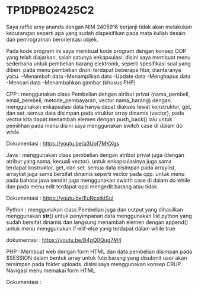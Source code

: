 # TP1DPBO2425C2
Saya raffie arsy ananda dengan NIM 2405916 berjanji tidak akan melakukan kecurangan seperti apa yang sudah dispesifikan pada mata kuliah desain dan pemrograman berorientasi objek.

Pada kode program ini saya membuat kode program dengan konsep OOP yang telah diajarkan, salah satunya enkapsulasi.
disini saya membuat menu sederhana untuk pembelian barang elektronik, seperti spesifikasi soal yang diberi.
pada menu pembelian disini terdapat beberapa fitur, diantaranya yaitu.
-Menambah data
-Menampilkan data
-Update data
-Menghapus data
-Mencari data
-Menambahkan gambar (khusus PHP)

CPP : 
  menggunakan class Pembelian dengan atribut privat (nama_pembeli, email_pembeli, metode_pembayaran, vector<string> nama_barang)
  dengan menggunakan enkapsulasi data hanya dapat diakses lewat konstruktor, get, dan set.
  semua data disimpan pada struktur array dinamis (vector), pada vector kita dapat menambah elemen dengan push_back()
  lalu untuk pemilihan pada menu disini saya menggunakan switch case di dalam do while

  Dokumentasi :
  https://youtu.be/a3Uof7MKXgs

Java :
  menggunakan class pembelian dengan atribut privat juga (dengan atribut yang sama, kecuali vector).
  untuk enkapsulasinya juga sama terdapat kostruktor, get, dan set.
  semua data disimpan pada arraylist, arraylist juga sama bersifat dinamis seperti vector pada cpp.
  untuk menu pada bahasa java sendiri juga menggunakan swicth case di dalam do while dan pada menu edit terdapat opsi mengedit barang atau tidak.

  Dokumentasi :
  https://youtu.be/EuNcstktSuI

Python : 
  menggunakan class Pembelian juga dan output yang dihasilkan menggunakan __str__()
  untuk penyimpanan data menggunakan list python yang sudah bersifat dinamis dan langsung menambah elemen dengan append()
  untuk menu menggunakan if-elif-else yang terdapat dalam while true

  dokumentasi :
  https://youtu.be/B4gQ0Qug7M4

PHP : 
  Membuat web dengan form HTML dan data pembelian disimpan pada $SESSION dalam bentuk array
  untuk foto barang yang disubmit user akan tersimpan pada folder uploads.
  disini saya menggunakan konsep CRUP. Navigasi menu memakai form HTML

  Dokumentasi : 
  
  
  
  
